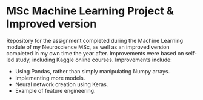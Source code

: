 ﻿# MSc Machine Learning Project & Improved version
Repository for the assignment completed during the Machine Learning module of my Neuroscience MSc, as well as an improved version completed in my own time the year after. Improvements were based on self-led study, including Kaggle online courses.
Improvements include:
- Using Pandas, rather than simply manipulating Numpy arrays.
- Implementing more models.
- Neural network creation using Keras.
- Example of feature engineering.
